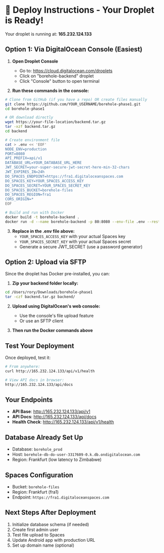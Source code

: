 # 🚀 Deploy Instructions - Your Droplet is Ready!

Your droplet is running at: **165.232.124.133**

## Option 1: Via DigitalOcean Console (Easiest)

1. **Open Droplet Console**
   - Go to: https://cloud.digitalocean.com/droplets
   - Click on "borehole-backend" droplet
   - Click "Console" button to open terminal

2. **Run these commands in the console:**

```bash
# Clone from GitHub (if you have a repo) OR create files manually
git clone https://github.com/YOUR_USERNAME/borehole-phase1.git
cd borehole-phase1

# OR download directly
wget https://your-file-location/backend.tar.gz
tar -xzf backend.tar.gz
cd backend

# Create environment file
cat > .env << 'EOF'
NODE_ENV=production
PORT=8080
API_PREFIX=api/v1
DATABASE_URL=YOUR_DATABASE_URL_HERE
JWT_SECRET=your-super-secure-jwt-secret-here-min-32-chars
JWT_EXPIRES_IN=24h
DO_SPACES_ENDPOINT=https://fra1.digitaloceanspaces.com
DO_SPACES_KEY=YOUR_SPACES_ACCESS_KEY
DO_SPACES_SECRET=YOUR_SPACES_SECRET_KEY
DO_SPACES_BUCKET=borehole-files
DO_SPACES_REGION=fra1
CORS_ORIGIN=*
EOF

# Build and run with Docker
docker build -t borehole-backend .
docker run -d --name borehole-backend -p 80:8080 --env-file .env --restart always borehole-backend
```

3. **Replace in the .env file above:**
   - `YOUR_SPACES_ACCESS_KEY` with your actual Spaces key
   - `YOUR_SPACES_SECRET_KEY` with your actual Spaces secret
   - Generate a secure JWT_SECRET (use a password generator)

## Option 2: Upload via SFTP

Since the droplet has Docker pre-installed, you can:

1. **Zip your backend folder locally:**
```bash
cd /Users/rory/Downloads/borehole-phase1
tar -czf backend.tar.gz backend/
```

2. **Upload using DigitalOcean's web console:**
   - Use the console's file upload feature
   - Or use an SFTP client

3. **Then run the Docker commands above**

## Test Your Deployment

Once deployed, test it:

```bash
# From anywhere:
curl http://165.232.124.133/api/v1/health

# View API docs in browser:
http://165.232.124.133/api/docs
```

## Your Endpoints

- **API Base**: http://165.232.124.133/api/v1
- **API Docs**: http://165.232.124.133/api/docs
- **Health Check**: http://165.232.124.133/api/v1/health

## Database Already Set Up

- Database: `borehole_prod` 
- Host: `borehole-db-do-user-3317609-0.k.db.ondigitalocean.com`
- Region: Frankfurt (low latency to Zimbabwe)

## Spaces Configuration

- Bucket: `borehole-files`
- Region: Frankfurt (fra1)
- Endpoint: `https://fra1.digitaloceanspaces.com`

## Next Steps After Deployment

1. Initialize database schema (if needed)
2. Create first admin user
3. Test file upload to Spaces
4. Update Android app with production URL
5. Set up domain name (optional)